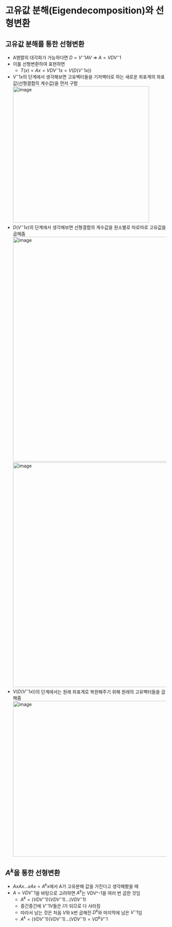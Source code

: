 # 고유값 분해(Eigendecomposition)와 선형변환


## 고유값 분해를 통한 선형변환

- A행렬의 대각화가 가능하다면 $D = V^-1AV$ => $A = VDV^-1$
- 이를 선형변환하여 표현하면
  - $T(x) = Ax = VDV^-1x = V(D(V^-1x))$
- $V^-1x$의 단계에서 생각해보면 고유벡터들을 기저벡터로 하는 새로운 좌표계의 좌표값(선형결합의 계수값)을 먼저 구함
  <img width="425" alt="image" src="https://github.com/y100861/Linear_Algebra/assets/107607076/10ee2fb1-b5bf-42ef-82d8-50636a18b02f"> <br/>
- $D(V^-1x)$의 단계에서 생각해보면 선형결합의 계수값을 원소별로 따로따로 고유값을 곱해줌
  <img width="700" alt="image" src="https://github.com/y100861/Linear_Algebra/assets/107607076/080a876f-5006-44fa-b506-b13f3385aad8"> <br/>
  <img width="700" alt="image" src="https://github.com/y100861/Linear_Algebra/assets/107607076/7038900e-fb1a-427e-a5c6-5620a00e2853"> <br/>
- $V(D(V^-1x))$의 단계에서는 원래 좌표계로 복원해주기 위해 원래의 고유벡터들을 곱해줌
  <img width="485" alt="image" src="https://github.com/y100861/Linear_Algebra/assets/107607076/7a5f735f-b0c6-4011-99f4-7e4f4f9b60f6"> <br/>


## $A^k$을 통한 선형변환

- $A x A x ... x Ax = A^kx$에서 A가 고유분해 값을 가진다고 생각해봤을 때
- $A = VDV^-1$을 바탕으로 고려하면 $A^k$는 VDV^-1을 여러 번 곱한 것임
  - $A^k = (VDV^-1)(VDV^-1)...(VDV^-1)$
  - 중간중간에 $V^-1V$들은 $I$가 되므로 다 사라짐
  - 따라서 남는 것은 처음 $V$와 k번 곱해진 $D^k$와 마지막에 남은 $V^-1$임
  - $A^k = (VDV^-1)(VDV^-1)...(VDV^-1) = VD^kV^-1$
